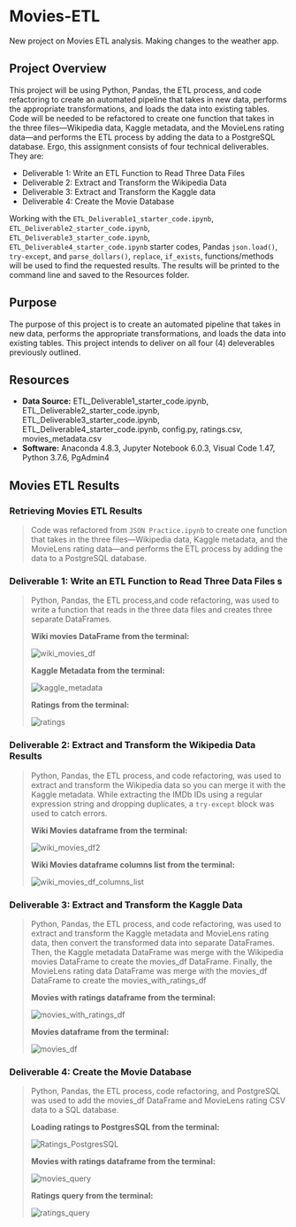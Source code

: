 # Movies-ETL
New project on Movies ETL analysis. Making changes to the weather app.

## Project Overview
This project will be using Python, Pandas, the ETL process, and code refactoring to create an automated pipeline that takes in new data, performs the appropriate transformations, and loads the data into existing tables. Code will be needed to be refactored to create one function that takes in the three files—Wikipedia data, Kaggle metadata, and the MovieLens rating data—and performs the ETL process by adding the data to a PostgreSQL database. Ergo, this assignment consists of four technical deliverables. They are:

- Deliverable 1: Write an ETL Function to Read Three Data Files
- Deliverable 2: Extract and Transform the Wikipedia Data
- Deliverable 3: Extract and Transform the Kaggle data
- Deliverable 4: Create the Movie Database

Working with the `ETL_Deliverable1_starter_code.ipynb`, `ETL_Deliverable2_starter_code.ipynb`, `ETL_Deliverable3_starter_code.ipynb`, `ETL_Deliverable4_starter_code.ipynb`  starter codes, Pandas `json.load()`, `try-except`, and `parse_dollars()`, `replace`, `if_exists`, functions/methods will be used to find the requested results. The results will be printed to the command line and saved to the Resources folder.

## Purpose
The purpose of this project is to create an automated pipeline that takes in new data, performs the appropriate transformations, and loads the data into existing tables. This project intends to deliver on all four (4) deleverables previously outlined.

## Resources
- **Data Source:** ETL_Deliverable1_starter_code.ipynb, ETL_Deliverable2_starter_code.ipynb, ETL_Deliverable3_starter_code.ipynb, ETL_Deliverable4_starter_code.ipynb, config.py, ratings.csv, movies_metadata.csv
- **Software:** Anaconda 4.8.3, Jupyter Notebook 6.0.3, Visual Code 1.47, Python 3.7.6, PgAdmin4

## Movies ETL Results
>
>
### **Retrieving Movies ETL Results**
>Code was refactored from `JSON Practice.ipynb` to create one function that takes in the three files—Wikipedia data, Kaggle metadata, and the MovieLens rating data—and performs the ETL process by adding the data to a PostgreSQL database.
>
>
### **Deliverable 1: Write an ETL Function to Read Three Data Files s**
>Python, Pandas, the ETL process,and code refactoring, was used to write a function that reads in the three data files and creates three separate DataFrames.
>
>**Wiki movies DataFrame from the terminal:**
>
>![wiki_movies_df](./Resources/wiki_movies_df.png)
>
>
>**Kaggle Metadata from the terminal:**
>
>![kaggle_metadata](./Resources/kaggle_metadata.png)
>
>
>**Ratings from the terminal:**
>
>![ratings](./Resources/ratings.png)
>
>
### **Deliverable 2: Extract and Transform the Wikipedia Data Results**
>Python, Pandas, the ETL process, and code refactoring, was used to extract and transform the Wikipedia data so you can merge it with the Kaggle metadata. While extracting the IMDb IDs using a regular expression string and dropping duplicates, a `try-except` block was used to catch errors.
>
>
>**Wiki Movies dataframe from the terminal:**
>
>![wiki_movies_df2](./Resources/wiki_movies_df2.png)
>
>**Wiki Movies dataframe columns list from the terminal:**
>
>![wiki_movies_df_columns_list](./Resources/wiki_movies_df_columns_list.png)
>
>
### **Deliverable 3: Extract and Transform the Kaggle Data**
>Python, Pandas, the ETL process, and code refactoring, was used to extract and transform the Kaggle metadata and MovieLens rating data, then convert the transformed data into separate DataFrames. Then, the Kaggle metadata DataFrame was merge  with the Wikipedia movies DataFrame to create the movies_df DataFrame. Finally, the MovieLens rating data DataFrame was  merge with the movies_df DataFrame to create the movies_with_ratings_df
>
>
>**Movies with ratings dataframe from the terminal:**
>
>![movies_with_ratings_df](./Resources/movies_with_ratings_df.png)
>
>**Movies dataframe from the terminal:**
>
>![movies_df](./Resources/movies_df.png)
>
>
### **Deliverable 4: Create the Movie Database**
>Python, Pandas, the ETL process, code refactoring, and PostgreSQL was used to add the movies_df DataFrame and MovieLens rating CSV data to a SQL database.
>
>
>**Loading ratings to PostgresSQL from the terminal:**
>
>![Ratings_PostgresSQL](./Resources/Ratings_PostgresSQL.png)
>
>
>**Movies with ratings dataframe from the terminal:**
>
>![movies_query](./Resources/movies_query.png)
>
>**Ratings query from the terminal:**
>
>![ratings_query](./Resources/ratings_query.png)
>
>
